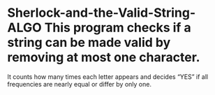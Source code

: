# Sherlock-and-the-Valid-String-ALGO This program checks if a string can be made valid by removing at most one character.
It counts how many times each letter appears and decides “YES” if all frequencies are nearly equal or differ by only one.
